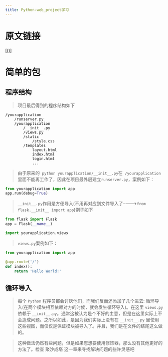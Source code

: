 ```yaml
---
title: Python-web_project学习
---
```

# 原文链接
[()]
# 简单的包
## 程序结构
> 项目最后得到的程序结构如下
``` shell
/yourapplication
    /runserver.py
    /yourapplication
        /__init__.py
        /views.py
        /static
            /style.css
        /templates
            layout.html
            index.html
            login.html
            ...
```
> 由于原来的` python yourapplication/__init__.py`在` /yourapplication`里面不能再工作了，因此在项目最外层建立`runserver.py`，案例如下：
``` python
from yourapplication import app
app.run(debug=True)
```
>  `__init__.py`作用是方便导入(不用再对应到文件导入了---->`from flask.__init__ import app`)例子如下
``` python
from flask import Flask
app = Flask(__name__)

import yourapplication.views
```
> ` views.py `案例如下：
``` python
from yourapplication import app

@app.route('/')
def index():
    return 'Hello World!'
```
## 循环导入
> 每个 `Python` 程序员都会讨厌他们，而我们反而还添加了几个进去: 循环导入(在两个模块相互依赖对方的时候，就会发生循环导入)。在这里 `views.py` 依赖于 `__init__.py`。通常这被认为是个不好的主意，但是在这里实际上不会造成问题。之所以如此，是因为我们实际上没有在 `__init__.py` 里使用这些视图，而仅仅是保证模块被导入了。并且，我们是在文件的结尾这么做的。

> 这种做法仍然有些问题，但是如果您想要使用修饰器，那么没有其他更好的方法了。检查 聚沙成塔 这一章来寻找解决问题的些许灵感吧